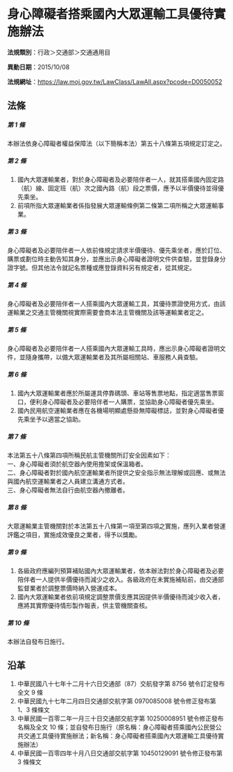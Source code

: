 # 身心障礙者搭乘國內大眾運輸工具優待實施辦法




**法規類別**：行政＞交通部＞交通通用目

**異動日期**：2015/10/08  

**法規網址**：https://law.moj.gov.tw/LawClass/LawAll.aspx?pcode=D0050052



## 法條
##### 第 1 條
本辦法依身心障礙者權益保障法（以下簡稱本法）第五十八條第五項規定訂定之。

##### 第 2 條
1. 國內大眾運輸業者，對於身心障礙者及必要陪伴者一人，就其搭乘國內固定路（航）線、固定班（航）次之國內路（航）段之票價，應予以半價優待並得優先乘坐。
1. 前項所指大眾運輸業者係指發展大眾運輸條例第二條第二項所稱之大眾運輸事業。

##### 第 3 條
身心障礙者及必要陪伴者一人依前條規定請求半價優待、優先乘坐者，應於訂位、購票或劃位時主動告知其身分，並應出示身心障礙者證明文件供查驗，並登錄身分證字號。但其他法令就記名票種或應登錄資料另有規定者，從其規定。

##### 第 4 條
身心障礙者及必要陪伴者一人搭乘國內大眾運輸工具，其優待票證使用方式，由該運輸業之交通主管機關視實際需要會商本法主管機關及該等運輸業者定之。

##### 第 5 條
身心障礙者及必要陪伴者一人搭乘國內大眾運輸工具時，應出示身心障礙者證明文件，並隨身攜帶，以備大眾運輸業者及其所屬相關站、車服務人員查驗。

##### 第 6 條
1. 國內大眾運輸業者應於所屬運具停靠碼頭、車站等售票地點，指定適當售票窗口，便利身心障礙者及必要陪伴者一人購票，並協助身心障礙者優先乘坐。
1. 國內民用航空運輸業者應在各機場明顯處懸掛無障礙標誌，並對身心障礙者優先乘坐予以適當之協助。

##### 第 7 條
本法第五十八條第四項所稱民航主管機關所訂安全因素如下：  
一、身心障礙者須於航空器內使用擔架或保溫箱者。  
二、身心障礙者對於國內航空運輸業者所提供之安全指示無法理解或回應、或無法與國內航空運輸業者之人員建立溝通方式者。  
三、身心障礙者無法自行由航空器內撤離者。

##### 第 8 條
大眾運輸業主管機關對於本法第五十八條第一項至第四項之實施，應列入業者營運評鑑之項目，實施成效優良之業者，得予以獎勵。

##### 第 9 條
1. 各級政府應編列預算補貼國內大眾運輸業者，依本辦法對於身心障礙者及必要陪伴者一人提供半價優待而減少之收入。各級政府在未實施補貼前，由交通部監督業者於調整票價時納入營運成本。
1. 國內大眾運輸業者依前項規定調整票價支應其因提供半價優待而減少收入者，應將其實際優待情形製作報表，供主管機關查核。

##### 第 10 條
本辦法自發布日施行。

## 沿革
1. 中華民國八十七年十二月十六日交通部（87）交航發字第 8756 號令訂定發布全文 9  條
1. 中華民國九十七年二月四日交通部交航字第 0970085008 號令修正發布第 1、3 條條文
1. 中華民國一百零二年一月三十日交通部交航字第 10250008951  號令修正發布名稱及全文 10 條；並自發布日施行（原名稱：身心障礙者搭乘國內公民營公共交通工具優待實施辦法；新名稱：身心障礙者搭乘國內大眾運輸工具優待實施辦法）
1. 中華民國一百零四年十月八日交通部交航字第 10450129091  號令修正發布第 3  條條文
